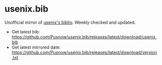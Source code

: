 # usenix.bib

Unofficial mirror of [usenix's biblio](https://www.usenix.org/biblio).
Weekly checked and updated.

* Get latest bib: https://github.com/Pusnow/usenix.bib/releases/latest/download/usenix.bib
* Get latest mirrored date: https://github.com/Pusnow/usenix.bib/releases/latest/download/version.txt
